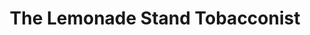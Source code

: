 ---
title: "The Lemonade Stand Tobacconist"
url: /merritt/the-lemonade-stand-tobacconist/
shop: tobacco
---